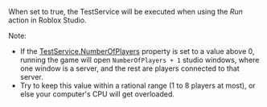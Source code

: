 When set to true, the TestService will be executed when using the _Run_
action in Roblox Studio.

Note:

- If the [TestService.NumberOfPlayers](https://create.roblox.com/docs/reference/engine/classes/TestService#NumberOfPlayers) property is set to a value above 0,
  running the game will open `NumberOfPlayers + 1` studio windows, where
  one window is a server, and the rest are players connected to that
  server.
- Try to keep this value within a rational range (1 to 8 players at most),
  or else your computer's CPU will get overloaded.